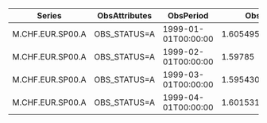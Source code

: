 | Series           | ObsAttributes | ObsPeriod           | ObsValue          |
|------------------|---------------|---------------------|-------------------|
| M.CHF.EUR.SP00.A | OBS_STATUS=A  | 1999-01-01T00:00:00 | 1.605495          |
| M.CHF.EUR.SP00.A | OBS_STATUS=A  | 1999-02-01T00:00:00 | 1.59785           |
| M.CHF.EUR.SP00.A | OBS_STATUS=A  | 1999-03-01T00:00:00 | 1.595430434782609 |
| M.CHF.EUR.SP00.A | OBS_STATUS=A  | 1999-04-01T00:00:00 | 1.601531818181818 |
